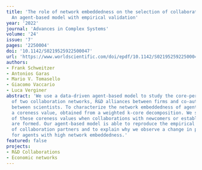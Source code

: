 ```yaml
---
title: 'The role of network embeddedness on the selection of collaboration partners:
  An agent-based model with empirical validation'
year: '2022'
journal: 'Advances in Complex Systems'
volume: '24'
issue: '7'
pages: '2250004'
doi: '10.1142/S0219525922500047'
url: 'https://www.worldscientific.com/doi/epdf/10.1142/S0219525922500047'
authors:
- Frank Schweitzer
- Antonios Garas
- Mario V. Tomasello
- Giacomo Vaccario
- Luca Verginer
abstract: 'We use a data-driven agent-based model to study the core-periphery structure
  of two collaboration networks, R&D alliances between firms and co-authorship relations
  between scientists. To characterize the network embeddedness of agents, we introduce
  a coreness value, obtained from a weighted k-core decomposition. We study the change
  of these coreness values when collaborations with newcomers or established agents
  are formed. Our agent-based model is able to reproduce the empirical coreness differences
  of collaboration partners and to explain why we observe a change in partner selection
  for agents with high network embeddedness.'
featured: false
projects:
- R&D Collaborations
- Economic networks
---
```

